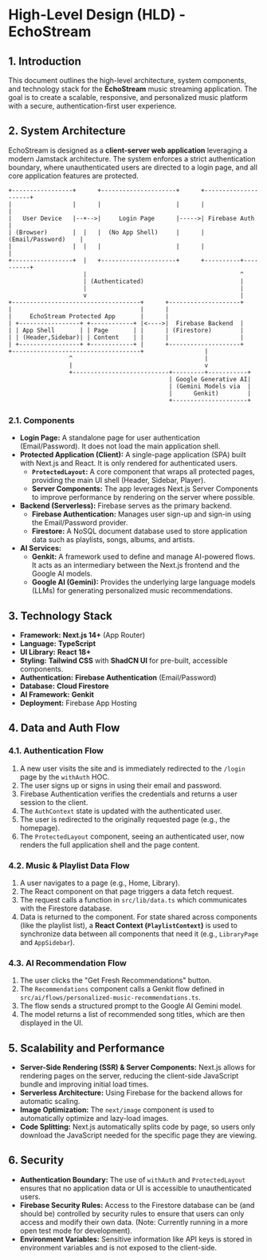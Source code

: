 # High-Level Design (HLD) - EchoStream

## 1. Introduction

This document outlines the high-level architecture, system components, and technology stack for the **EchoStream** music streaming application. The goal is to create a scalable, responsive, and personalized music platform with a secure, authentication-first user experience.

## 2. System Architecture

EchoStream is designed as a **client-server web application** leveraging a modern Jamstack architecture. The system enforces a strict authentication boundary, where unauthenticated users are directed to a login page, and all core application features are protected.

```
+-----------------+      +---------------------+      +---------------------+
|                 |      |                     |      |                     |
|   User Device   |--+-->|     Login Page      |----->| Firebase Auth       |
| (Browser)       |  |   |  (No App Shell)     |      | (Email/Password)    |
|                 |  |   |                     |      |                     |
+-----------------+  |   +---------------------+      +----------+----------+
                     |                                           ^
                     | (Authenticated)                           |
                     |                                           |
                     v                                           |
+------------------------------------+      +--------------------+
|                                    |      |
|     EchoStream Protected App       |      |
| +-----------------+ +------------+ |<---->|  Firebase Backend  |
| | App Shell       | | Page       | |      | (Firestore)        |
| | (Header,Sidebar)| | Content    | |      |                    |
| +-----------------+ +------------+ |      +--------------------+
+------------------------------------+                 |
                 ^                                     |
                 |                                     v
                 +---------------------------+---------+-----------+
                                             | Google Generative AI|
                                             | (Gemini Models via  |
                                             |      Genkit)        |
                                             +---------------------+

```

### 2.1. Components

-   **Login Page:** A standalone page for user authentication (Email/Password). It does not load the main application shell.
-   **Protected Application (Client):** A single-page application (SPA) built with Next.js and React. It is only rendered for authenticated users.
    -   **`ProtectedLayout`:** A core component that wraps all protected pages, providing the main UI shell (Header, Sidebar, Player).
    -   **Server Components:** The app leverages Next.js Server Components to improve performance by rendering on the server where possible.
-   **Backend (Serverless):** Firebase serves as the primary backend.
    -   **Firebase Authentication:** Manages user sign-up and sign-in using the Email/Password provider.
    -   **Firestore:** A NoSQL document database used to store application data such as playlists, songs, albums, and artists.
-   **AI Services:**
    -   **Genkit:** A framework used to define and manage AI-powered flows. It acts as an intermediary between the Next.js frontend and the Google AI models.
    -   **Google AI (Gemini):** Provides the underlying large language models (LLMs) for generating personalized music recommendations.

## 3. Technology Stack

-   **Framework:** **Next.js 14+** (App Router)
-   **Language:** **TypeScript**
-   **UI Library:** **React 18+**
-   **Styling:** **Tailwind CSS** with **ShadCN UI** for pre-built, accessible components.
-   **Authentication:** **Firebase Authentication** (Email/Password)
-   **Database:** **Cloud Firestore**
-   **AI Framework:** **Genkit**
-   **Deployment:** Firebase App Hosting

## 4. Data and Auth Flow

### 4.1. Authentication Flow
1.  A new user visits the site and is immediately redirected to the `/login` page by the `withAuth` HOC.
2.  The user signs up or signs in using their email and password.
3.  Firebase Authentication verifies the credentials and returns a user session to the client.
4.  The `AuthContext` state is updated with the authenticated user.
5.  The user is redirected to the originally requested page (e.g., the homepage).
6.  The `ProtectedLayout` component, seeing an authenticated user, now renders the full application shell and the page content.

### 4.2. Music & Playlist Data Flow

1.  A user navigates to a page (e.g., Home, Library).
2.  The React component on that page triggers a data fetch request.
3.  The request calls a function in `src/lib/data.ts` which communicates with the Firestore database.
4.  Data is returned to the component. For state shared across components (like the playlist list), a **React Context (`PlaylistContext`)** is used to synchronize data between all components that need it (e.g., `LibraryPage` and `AppSidebar`).

### 4.3. AI Recommendation Flow

1.  The user clicks the "Get Fresh Recommendations" button.
2.  The `Recommendations` component calls a Genkit flow defined in `src/ai/flows/personalized-music-recommendations.ts`.
3.  The flow sends a structured prompt to the Google AI Gemini model.
4.  The model returns a list of recommended song titles, which are then displayed in the UI.

## 5. Scalability and Performance

-   **Server-Side Rendering (SSR) & Server Components:** Next.js allows for rendering pages on the server, reducing the client-side JavaScript bundle and improving initial load times.
-   **Serverless Architecture:** Using Firebase for the backend allows for automatic scaling.
-   **Image Optimization:** The `next/image` component is used to automatically optimize and lazy-load images.
-   **Code Splitting:** Next.js automatically splits code by page, so users only download the JavaScript needed for the specific page they are viewing.

## 6. Security

-   **Authentication Boundary:** The use of `withAuth` and `ProtectedLayout` ensures that no application data or UI is accessible to unauthenticated users.
-   **Firebase Security Rules:** Access to the Firestore database can be (and should be) controlled by security rules to ensure that users can only access and modify their own data. (Note: Currently running in a more open test mode for development).
-   **Environment Variables:** Sensitive information like API keys is stored in environment variables and is not exposed to the client-side.
